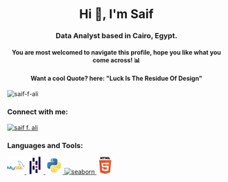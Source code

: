 
<h1 align="center">Hi 👋, I'm Saif</h1>
<h3 align="center">Data Analyst based in Cairo, Egypt.</h3>
<h4 align="center">You are most welcomed to navigate this profile, hope you like what you come across! 📊</h4>
<h4 align="center">Want a cool Quote? here: "Luck Is The Residue Of Design"</h4>
<p align="left"> <img src="https://komarev.com/ghpvc/?username=saif-f-ali&label=Profile%20views&color=0e75b6&style=flat" alt="saif-f-ali" /> </p>

<h3 align="left">Connect with me:</h3>
<p align="left">
<a href="https://www.linkedin.com/in/saif-f-ali-5a8462216" target="blank"><img align="center" src="https://raw.githubusercontent.com/rahuldkjain/github-profile-readme-generator/master/src/images/icons/Social/linked-in-alt.svg" alt="saif f. ali" height="30" width="40" /></a>
</p>

<h3 align="left">Languages and Tools:</h3>
<p align="left"> <a href="https://www.mysql.com/" target="_blank" rel="noreferrer"> <img src="https://raw.githubusercontent.com/devicons/devicon/master/icons/mysql/mysql-original-wordmark.svg" alt="mysql" width="40" height="40"/> </a> <a href="https://pandas.pydata.org/" target="_blank" rel="noreferrer"> <img src="https://raw.githubusercontent.com/devicons/devicon/2ae2a900d2f041da66e950e4d48052658d850630/icons/pandas/pandas-original.svg" alt="pandas" width="40" height="40"/> </a> <a href="https://www.python.org" target="_blank" rel="noreferrer"> <img src="https://raw.githubusercontent.com/devicons/devicon/master/icons/python/python-original.svg" alt="python" width="40" height="40"/> </a> <a href="https://seaborn.pydata.org/" target="_blank" rel="noreferrer"> <img src="https://seaborn.pydata.org/_images/logo-mark-lightbg.svg" alt="seaborn" width="40" height="40"/> </a> <a href="https://www.w3.org/html/" target="_blank" rel="noreferrer"> <img src="https://raw.githubusercontent.com/devicons/devicon/master/icons/html5/html5-original-wordmark.svg" alt="html5" width="40" height="40"/> </a> </p>
